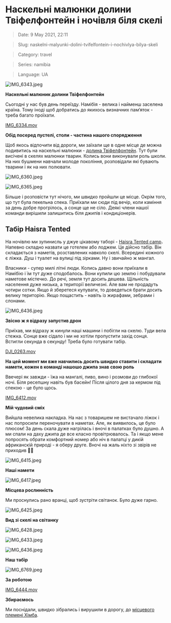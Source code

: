 # Наскельні малюнки долини Твіфелфонтейн і ночівля біля скелі

> Date: 9 May 2021, 22:11

> Slug: naskelni-malyunki-dolini-tvifelfontein-i-nochivlya-bilya-skeli

> Category: travel

> Series: namibia

> Language: UA

![IMG_6343.jpeg](https://res.craft.do/user/full/b5a256f3-51ff-c8e5-10fe-9343b6a0451d/doc/C18B24EA-5FE8-4D35-AB35-759D07B1569B/69C88F6C-ACD4-4707-97C7-68B8A7596883_2/IMG_6343.jpeg)

**Наскельні малюник долини Твіфелфонтейн**

Сьогодні у нас був день переїзду. Намібія - велика і найменш заселена країна. Тому іноді щоб добратись до якихось визначних пам’яток - треба багато проїхати.

[IMG_6334.mov](https://res.craft.do/user/full/b5a256f3-51ff-c8e5-10fe-9343b6a0451d/DED9C809-C4EE-4F59-B4E2-AF7C043F6D0F_2/HSyNCeYEeZ2IVwQyp1TknX4YlSha32fdlmaIfXPPfxgz/IMG_6334.mov)

**Обід посеред пустелі, столи - частина нашого спорядження**

Щоб якось відпочити від дороги, ми заїхали ще в одне місце де можна подивитись на наскельні малюнки - [долина Твіфелфонтейн](https://goo.gl/maps/yBAa8BFV15E4ipoH7). Тут були висічені в скелях малюнки тварин. Колись вони виконували роль школи. На них бушмени навчали молоде покоління, розповідали які бувають тварини і як на них полювати.

![IMG_6360.jpeg](https://res.craft.do/user/full/b5a256f3-51ff-c8e5-10fe-9343b6a0451d/doc/C18B24EA-5FE8-4D35-AB35-759D07B1569B/572726E9-1200-4A82-BBE8-F4C81745AFCA_2/IMG_6360.jpeg)

![IMG_6365.jpeg](https://res.craft.do/user/full/b5a256f3-51ff-c8e5-10fe-9343b6a0451d/doc/C18B24EA-5FE8-4D35-AB35-759D07B1569B/3B4DDAEB-B17B-4881-A72E-B58ABB56FB56_2/IMG_6365.jpeg)

Більше і розповісти тут нічого, ми швидко пройшли це місце. Окрім того, що тут була пекельна спека. Приїхали ми сюди під вечір, коли каміння за день добре прогрілось, а сонце ще не сіло. Деякі члени нашої команди вирішили залишитись біля джипів і кондиціонерів.

## Табір Haisra Tented

На ночівлю ми зупинисль у джуе цікавому таборі - [Haisra Tented camp](https://goo.gl/maps/JcipRCPqywQULdRX6)**.** Напевно складно назвати це готелем або лоджем. Це дійсно табір. Він складається з наметів, розставлених навколо скелі. Всередині кожного є ліжка. Душ і туалет на вулиці під зірками. Ну і звичайно ж мангал.

Власники - супер милі літні люди. Колись давно вони приїхали в Намібію і їм тут дуже сподобалось. Вони купили цю землю і побудували наметове містечко. До речі, земля тут досить дешева. Щільність населення дуже низька, а території величезні. Але вам не продадуть чотири сотки. Якщо й зберетеся купувати, то доведеться брати досить велику територію. Якщо пощастить - навіть із жирафами, зебрами і слонами.

![IMG_6436.jpeg](https://res.craft.do/user/full/b5a256f3-51ff-c8e5-10fe-9343b6a0451d/doc/420306F6-A9A0-4A3E-912E-EFAA31481BFE/246D2B54-A3F6-4B5B-837D-6B565866728A_2/IMG_6436.jpeg)

**Звісно ж я відразу запустив дрон**

Приїхав, ми відразу ж кинули наші машини і побігли на скелю. Туди вела стежка. Сонце вже сідало і ми не хотіли пропустити захід сонця. Встигли секунда в секунду! Треба було готувати табір.

[DJI_0263.mov](https://res.craft.do/user/full/b5a256f3-51ff-c8e5-10fe-9343b6a0451d/0E2F0BC2-35CA-4F94-9787-AFDDDEA5120D_2/mUZ0Zly29TLn3QD0tkw6jM2td34eXZcay1jTDyIC9CYz/DJI_0263.mov)

**На цей момент ми вже навчились досить швидко ставити і складати намети, кожен в команді нашошо джипа знав свою роль**

Ввечері як завжди - їжа на мангалі, пиво, вино і розмови до глибокої ночі. Біля ресепшну навіть був басейн! Після цілого дня за кермом під спекою - це було щось.

[IMG_6412.mov](https://res.craft.do/user/full/b5a256f3-51ff-c8e5-10fe-9343b6a0451d/CD09B770-4AEC-4A41-9560-CC60CD37CAB0_2/pNIXvz0JNq90tb6fRyHexWkOaWmQi23qr8c5ADy5iA4z/IMG_6412.mov)

**Мій чудовий сміх**

Вийшла невелика накладка. На нас з товаришем не вистачало ліжок і нас попросили переночувати в наметах. Але, як виявилось, це було плюсом! За день скала дуже нагрілась і вночі в палатках було душно. А ми спали на даху джипа де все класно провітрювалось. Та і якщо мене попросять обрати комфортний номер або ніч в палатці у дикій африканскій природі - я оберу друге. Вночі на жаль ніхто зі звірів не приходив 🤷‍♂️

![IMG_6415.jpeg](https://res.craft.do/user/full/b5a256f3-51ff-c8e5-10fe-9343b6a0451d/doc/420306F6-A9A0-4A3E-912E-EFAA31481BFE/821A1946-0785-4D6A-B61F-79F732AF2477_2/IMG_6415.jpeg)

**Наші намети**

![IMG_6417.jpeg](https://res.craft.do/user/full/b5a256f3-51ff-c8e5-10fe-9343b6a0451d/doc/420306F6-A9A0-4A3E-912E-EFAA31481BFE/2CCCBDCF-1E4D-468B-B2C2-3B3304A7E291_2/IMG_6417.jpeg)

**Місцева рослинність**

Ми проснулись рано вранці, щоб зустріти світанок. Було дуже гарно.

![IMG_6425.jpeg](https://res.craft.do/user/full/b5a256f3-51ff-c8e5-10fe-9343b6a0451d/doc/420306F6-A9A0-4A3E-912E-EFAA31481BFE/EEF80809-DE94-45CB-9C24-F7E9EAB74D42_2/IMG_6425.jpeg)

**Вид зі скелі на світанку**

![IMG_6428.jpeg](https://res.craft.do/user/full/b5a256f3-51ff-c8e5-10fe-9343b6a0451d/doc/420306F6-A9A0-4A3E-912E-EFAA31481BFE/71763812-4972-4233-A0CB-41D62D2295CD_2/IMG_6428.jpeg)

![IMG_6433.jpeg](https://res.craft.do/user/full/b5a256f3-51ff-c8e5-10fe-9343b6a0451d/doc/420306F6-A9A0-4A3E-912E-EFAA31481BFE/3A586F5D-D402-41D4-9386-4BF947AE905D_2/IMG_6433.jpeg)

![IMG_6436.jpeg](https://res.craft.do/user/full/b5a256f3-51ff-c8e5-10fe-9343b6a0451d/9B871248-FE4D-4806-AAD5-D8D944E54816_2/t00IS2Cz6iNIyJjTKjY8XAzfW7YBXABeolNnx2oCGaoz/IMG_6436.jpeg)

**Наш табір**

![IMG_6769.jpeg](https://res.craft.do/user/full/b5a256f3-51ff-c8e5-10fe-9343b6a0451d/doc/420306F6-A9A0-4A3E-912E-EFAA31481BFE/A8096269-E745-46A6-B934-D1DF76210850_2/IMG_6769.jpeg)

**За роботою**

[IMG_6444.mov](https://res.craft.do/user/full/b5a256f3-51ff-c8e5-10fe-9343b6a0451d/BFF3F92B-937B-4A30-8292-07BE2B304A0D_2/rluA33a9r81VUDasJEJT82rJobiPgnxjcIY8KpJ758Uz/IMG_6444.mov)

**Збираємось**

Ми поснідали, швидко зібрались і вирушили в дорогу, до [місцевого племені Хімба](/posts/plemya-himba).

